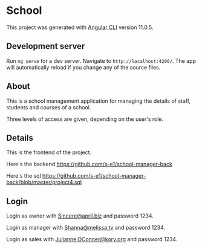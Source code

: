 # School

This project was generated with [Angular CLI](https://github.com/angular/angular-cli) version 11.0.5.

## Development server

Run `ng serve` for a dev server. Navigate to `http://localhost:4200/`. The app will automatically reload if you change any of the source files.

## About

This is a school management application for managing the details of staff, students and courses of a school.

Three levels of access are given, depending on the user's role.

## Details

This is the frontend of the project. 

Here's the backend https://github.com/s-e1/school-manager-back

Here's the sql https://github.com/s-e1/school-manager-back/blob/master/project4.sql

## Login

Login as owner with Sincere@april.biz and password 1234.

Login as manager with Shanna@melissa.tv and password 1234.

Login as sales with Julianne.OConner@kory.org and password 1234.


